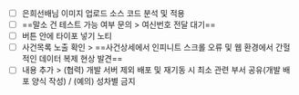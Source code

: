- [ ] 은희선배님 이미지 업로드 소스 코드 분석 및 적용
- [ ] ==말소 건 테스트 가능 여부 문의 > 여신번호 전달 대기==
- [ ] 버튼 안에 타이포 넣기 노티
- [ ] 사건목록 노출 확인 > ==사건상세에서 인피니트 스크롤 오류 및 웹 환경에서 간헐적인 데이터 복제 현상 발견==
- [ ] 내용 추가 > (협력) 개발 서버 제외 배포 및 재기동 시 최소 관련 부서 공유(개발 배포 양식 작성) / (예의) 성차별 금지
